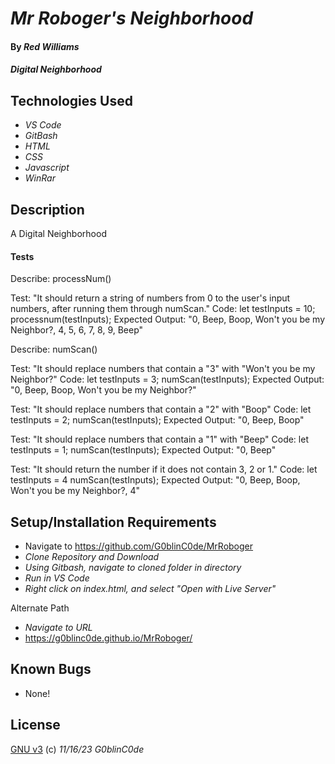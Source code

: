 # _Mr Roboger's Neighborhood_

#### By _**Red Williams**_

#### _Digital Neighborhood_

## Technologies Used

* _VS Code_
* _GitBash_
* _HTML_
* _CSS_
* _Javascript_
* _WinRar_

## Description

A Digital Neighborhood

#### Tests

Describe: processNum()

Test: "It should return a string of numbers from 0 to the user's input numbers, after running them through numScan."
Code: 
    let testInputs = 10;
    processnum(testInputs);
Expected Output: "0, Beep, Boop, Won't you be my Neighbor?, 4, 5, 6, 7, 8, 9, Beep"


Describe: numScan()

Test: "It should replace numbers that contain a "3" with "Won't you be my Neighbor?"
Code: 
    let testInputs = 3;
    numScan(testInputs);
Expected Output: "0, Beep, Boop, Won't you be my Neighbor?"

Test: "It should replace numbers that contain a "2" with "Boop"
Code: 
    let testInputs = 2;
    numScan(testInputs);
Expected Output: "0, Beep, Boop"

Test: "It should replace numbers that contain a "1" with "Beep"
Code: 
    let testInputs = 1;
    numScan(testInputs);
Expected Output: "0, Beep"

Test: "It should return the number if it does not contain 3, 2 or 1."
Code:
    let testInputs = 4
    numScan(testInputs);
Expected Output: "0, Beep, Boop, Won't you be my Neighbor?, 4"

## Setup/Installation Requirements

* Navigate to https://github.com/G0blinC0de/MrRoboger
* _Clone Repository and Download_
* _Using Gitbash, navigate to cloned folder in directory_
* _Run in VS Code_
* _Right click on index.html, and select "Open with Live Server"_ 

Alternate Path
* _Navigate to URL_
* https://g0blinc0de.github.io/MrRoboger/



## Known Bugs

* None!


## License



[GNU v3](LICENSE) (c) _11/16/23_ _G0blinC0de_